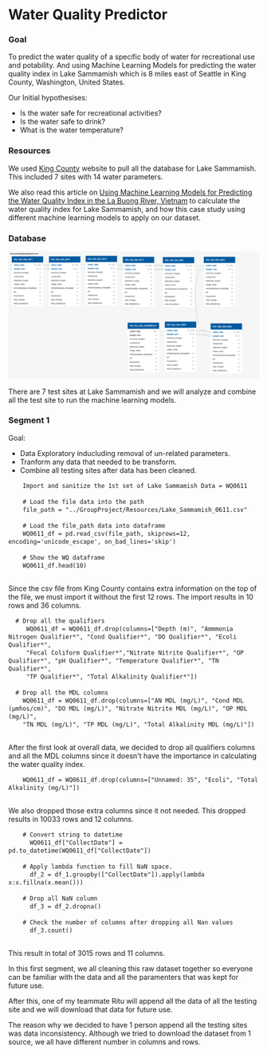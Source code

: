 # Water Quality Predictor # 

### Goal ### 

To predict the water quality of a specific body of water for recreational use and potability. And using Machine Learning Models for predicting the water quality index in Lake Sammamish which is 8 miles east of Seattle in King County, Washington, United States.

Our Initial hypothesises:
  - Is the water safe for recreational activities?
  - Is the water safe to drink?
  - What is the water temperature?

### Resources ### 

We used [King County](https://green2.kingcounty.gov/lakes/Query.aspx) website to pull all the database for Lake Sammamish. This included 7 sites with 14 water parameters. 

We also read this article on [Using Machine Learning Models for Predicting the Water Quality Index in the La Buong River, Vietnam](https://www.mdpi.com/2073-4441/14/10/1552) to calculate the water quality index for Lake Sammamish, and how this case study using different machine learning models to apply on our dataset. 

### Database ###

![Database](https://github.com/gothwalritu/Final_Project_UCB_Bootcamp/blob/Erica_Gutierrez/QuickDBD-export.png)

There are 7 test sites at Lake Sammamish and we will analyze and combine all the test site to run the machine learning models. 

### Segment 1 ###

Goal: 
  - Data Exploratory inducluding removal of un-related parameters. 
  - Tranform any data that needed to be transform. 
  - Combine all testing sites after data has been cleaned. 

```
    Import and sanitize the 1st set of Lake Sammamish Data = WQ0611

    # Load the file data into the path
    file_path = "../GroupProject/Resources/Lake_Sammamish_0611.csv"

    # Load the file_path data into dataframe
    WQ0611_df = pd.read_csv(file_path, skiprows=12, encoding='unicode_escape', on_bad_lines='skip')

    # Show the WQ dataframe 
    WQ0611_df.head(10)
  
```
Since the csv file from King County contains extra information on the top of the file, we must import it without the first 12 rows. The import results in 10 rows and 36 columns. 

```
  # Drop all the qualifiers 
     WQ0611_df = WQ0611_df.drop(columns=["Depth (m)", "Ammmonia Nitrogen Qualifier*", "Cond Qualifier*", "DO Qualifier*", "Ecoli Qualifier*", 
     "Fecal Coliform Qualifier*","Nitrate Nitrite Qualifier*", "OP Qualifier*", "pH Qualifier*", "Temperature Qualifier*", "TN Qualifier*", 
     "TP Qualifier*", "Total Alkalinity Qualifier*"])

  # Drop all the MDL columns
    WQ0611_df = WQ0611_df.drop(columns=["AN MDL (mg/L)", "Cond MDL (µmhos/cm)", "DO MDL (mg/L)", "Nitrate Nitrite MDL (mg/L)", "OP MDL (mg/L)", 
    "TN MDL (mg/L)", "TP MDL (mg/L)", "Total Alkalinity MDL (mg/L)"])
  
```
After the first look at overall data, we decided to drop all qualifiers columns and all the MDL columns since it doesn't have the importance in calculating the water quality index. 

```
    WQ0611_df = WQ0611_df.drop(columns=["Unnamed: 35", "Ecoli", "Total Alkalinity (mg/L)"])
    
```
We also dropped those extra columns since it not needed. This dropped results in 10033 rows and 12 columns. 

```
    # Convert string to datetime
      WQ0611_df["CollectDate"] = pd.to_datetime(WQ0611_df["CollectDate"])

    # Apply lambda function to fill NaN space. 
      df_2 = df_1.groupby(["CollectDate"]).apply(lambda x:x.fillna(x.mean()))

    # Drop all NaN column
      df_3 = df_2.dropna()

    # Check the number of columns after dropping all Nan values
      df_3.count()
    
```

This result in total of 3015 rows and 11 columns.

In this first segment, we all cleaning this raw dataset together so everyone can be familiar with the data and all the paramenters that was kept for future use. 

After this, one of my teammate Ritu will append all the data of all the testing site and we will download that data for future use. 

The reason why we decided to have 1 person append all the testing sites was data inconsistency. Although we tried to download the dataset from 1 source, we all have different number in columns and rows. 


